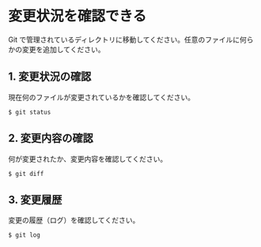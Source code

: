 # 変更状況を確認できる

Git で管理されているディレクトリに移動してください。任意のファイルに何らかの変更を追加してください。

## 1. 変更状況の確認

現在何のファイルが変更されているかを確認してください。
```
$ git status
```

## 2. 変更内容の確認

何が変更されたか、変更内容を確認してください。
```
$ git diff
```

## 3. 変更履歴

変更の履歴（ログ）を確認してください。
```
$ git log
```
